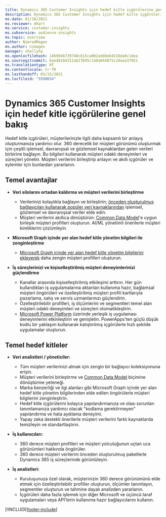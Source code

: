 ```yaml
---
title: Dynamics 365 Customer Insights için hedef kitle içgörülerine genel bakış
description: Dynamics 365 Customer Insights için hedef kitle içgörülerine genel bakış.
ms.date: 01/18/2021
ms.reviewer: mhart
ms.service: customer-insights
ms.subservice: audience-insights
ms.topic: overview
author: NimrodMagen
ms.author: nimagen
manager: shellyha
ms.openlocfilehash: 146994b739748c615ca002add4e64216da6c1dea
ms.sourcegitcommit: bae40184312ab27b95c140a044875c2daea37951
ms.translationtype: HT
ms.contentlocale: tr-TR
ms.lasthandoff: 03/15/2021
ms.locfileid: "5598654"
---
```

# <a name="audience-insights-for-dynamics-365-customer-insights-overview"></a>Dynamics 365 Customer Insights için hedef kitle içgörülerine genel bakış

Hedef kitle içgörüleri, müşterilerinizle ilgili daha kapsamlı bir anlayış oluşturmanıza yardımcı olur. 360 derecelik bir müşteri görünümü oluşturmak için çeşitli işlemsel, davranışsal ve gözlemsel kaynaklardan gelen verileri birbirine bağlayın. Bu bilgileri kullanarak müşteri odaklı deneyimleri ve süreçleri yönetin. Müşteri verilerini birleştirip anlayın ve akıllı içgörüler ve eylemler için bunlardan yararlanın.

## <a name="main-benefits"></a>Temel avantajlar 

- **Veri silolarını ortadan kaldırma ve müşteri verilerini birleştirme**

  - Verilerinizi kolaylıkla bağlayın ve birleştirin; [önceden oluşturulmuş bağlayıcıları kullanarak popüler veri kaynaklarından](data-sources.md) işlemsel, gözlemsel ve davranışsal veriler elde edin.
  - Müşteri verilerini akıllıca dönüştürün: [Common Data Model](/common-data-model/)'e uygun birleşik müşteri profilleri oluşturun. AI/ML yönetimli önerilerle müşteri kimliklerini çözümleyin.

- **Microsoft Graph içinde yer alan hedef kitle yönetim bilgileri ile zenginleştirme**

  - [Microsoft Graph içinde yer alan hedef kitle yönetim bilgilerini ekleyerek](enrichment-microsoft-graph.md) daha zengin müşteri profilleri oluşturun.  

- **İş süreçlerinizi ve kişiselleştirilmiş müşteri deneyimlerinizi güçlendirme**

  - Kanallar arasında kişiselleştirilmiş etkileşimi arttırın. Her gün kullandıkları iş uygulamalarına aktarılan kullanıma hazır, bağlamsal müşteri öngörüleri ve özelleştirilmiş müşteri profili kartlarıyla pazarlama, satış ve servis uzmanlarınızı güçlendirin.
  - Özelleştirilebilir profilleri, iş ölçümlerini ve segmentleri temel alan müşteri odaklı deneyimleri ve süreçleri otomatikleştirin.
  - [Microsoft Power Platform](https://powerplatform.microsoft.com/) üzerinde yerleşik iş uygulaması deneyimlerini etkinleştirin ve genişletin. PowerApps'ten güçlü düşük kodlu bir yaklaşım kullanarak katıştırılmış içgörülerle hızlı şekilde uygulamalar oluşturun.  

## <a name="key-audiences"></a>Temel hedef kitleler

- **Veri analistleri / yöneticiler:**

  - Tüm müşteri verilerinizi almak için zengin bir bağlayıcı koleksiyonuna erişin.
  - Müşteri verilerini birleştirme ve [Common Data Model](/common-data-model/) biçimine dönüştürme yeteneği.
  - Marka benzerliği ve ilgi alanları gibi Microsoft Graph içinde yer alan hedef kitle yönetim bilgilerinden elde edilen öngörülerle müşteri bilgilerini zenginleştirin.
  - Hedef kitle içgörülerini kolayca yapılandırmanıza ve olası sorunları tanımlamanıza yardımcı olacak "kodlama gerektirmeyen" yapılandırma ve hata ayıklama deneyimi.
  - Yapay zeka destekli önerilerle müşteri verilerini farklı kaynaklarda temizleyin ve standartlaştırın.  

- **İş kullanıcıları:**

  - 360 derece müşteri profilleri ve müşteri yolculuğunun uçtan uca görünümleri hakkında öngörüler.
  - 360 derece müşteri verilerini önceden oluşturulmuş paketlerle Dynamics 365 iş süreçlerinde görüntüleyin.

- **İş analistleri:**

  - Kuruluşunuza özel olarak, müşterinizin 360 derece görünümünü elde etmek için özelleştirilebilir profiller oluşturun, ölçümler tanımlayın, segmentler oluşturun ve tahmine dayalı analizden yararlanın.  
  - İçgörüleri daha fazla işlemek için diğer Microsoft ve üçüncü taraf uygulamaları veya API'lerin kullanıma hazır bağlayıcılarını kullanın.


[!INCLUDE[footer-include](../includes/footer-banner.md)]